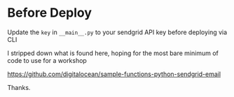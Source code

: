 # Before Deploy

Update the `key` in `__main__.py` to your sendgrid API key before deploying via CLI

I stripped down what is found here, hoping for the most bare minimum of code to use for a workshop

https://github.com/digitalocean/sample-functions-python-sendgrid-email

Thanks.
